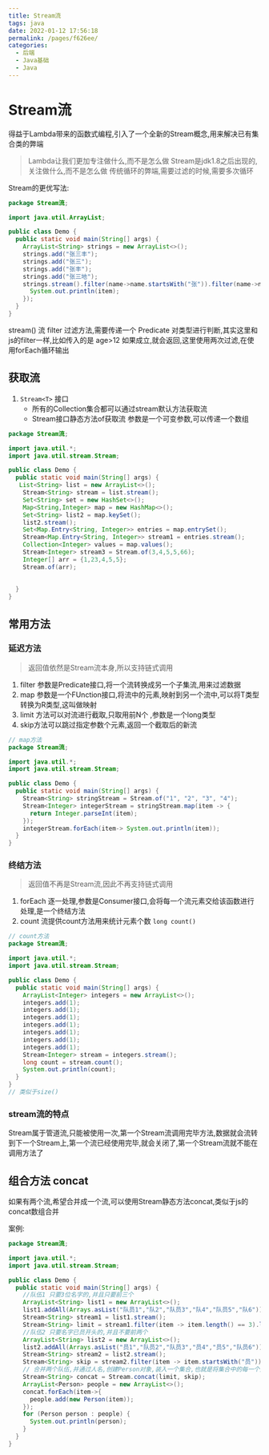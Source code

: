 ```yaml
---
title: Stream流
tags: java
date: 2022-01-12 17:56:18
permalink: /pages/f626ee/
categories: 
  - 后端
  - Java基础
  - Java
---
```


# Stream流
得益于Lambda带来的函数式编程,引入了一个全新的Stream概念,用来解决已有集合类的弊端
> Lambda让我们更加专注做什么,而不是怎么做
> Stream是jdk1.8之后出现的,关注做什么,而不是怎么做
传统循环的弊端,需要过滤的时候,需要多次循环

Stream的更优写法:
``` java
package Stream流;

import java.util.ArrayList;

public class Demo {
  public static void main(String[] args) {
    ArrayList<String> strings = new ArrayList<>();
    strings.add("张三丰");
    strings.add("张三");
    strings.add("张丰");
    strings.add("张三地");
    strings.stream().filter(name->name.startsWith("张")).filter(name->name.length()==3).forEach(item->{
      System.out.println(item);
    });
  }
}

```
stream() 流
filter 过滤方法,需要传递一个 Predicate 对类型进行判断,其实这里和js的filter一样,比如传入的是 age>12 如果成立,就会返回,这里使用两次过滤,在使用forEach循环输出

## 获取流

1. `Stream<T>` 接口 
    - 所有的Collection集合都可以通过stream默认方法获取流
    - Stream接口静态方法of获取流 参数是一个可变参数,可以传递一个数组
``` java
package Stream流;

import java.util.*;
import java.util.stream.Stream;

public class Demo {
  public static void main(String[] args) {
   List<String> list = new ArrayList<>();
    Stream<String> stream = list.stream();
    Set<String> set = new HashSet<>();
    Map<String,Integer> map = new HashMap<>();
    Set<String> list2 = map.keySet();
    list2.stream();
    Set<Map.Entry<String, Integer>> entries = map.entrySet();
    Stream<Map.Entry<String, Integer>> stream1 = entries.stream();
    Collection<Integer> values = map.values();
    Stream<Integer> stream3 = Stream.of(3,4,5,5,66);
    Integer[] arr = {1,23,4,5,5};
    Stream.of(arr);
    
    
  }
}


```

## 常用方法

### 延迟方法
> 返回值依然是Stream流本身,所以支持链式调用
1. filter 参数是Predicate接口,将一个流转换成另一个子集流,用来过滤数据
2. map 参数是一个FUnction接口,将流中的元素,映射到另一个流中,可以将T类型转换为R类型,这叫做映射
3. limit 方法可以对流进行截取,只取用前N个 ,参数是一个long类型
4. skip方法可以跳过指定参数个元素,返回一个截取后的新流
``` java 
// map方法
package Stream流;

import java.util.*;
import java.util.stream.Stream;

public class Demo {
  public static void main(String[] args) {
    Stream<String> stringStream = Stream.of("1", "2", "3", "4");
    Stream<Integer> integerStream = stringStream.map(item -> {
      return Integer.parseInt(item);
    });
    integerStream.forEach(item-> System.out.println(item));
  }
}

```
### 终结方法
> 返回值不再是Stream流,因此不再支持链式调用
1. forEach 逐一处理,参数是Consumer接口,会将每一个流元素交给该函数进行处理,是一个终结方法
2. count 流提供count方法用来统计元素个数 `long count()`
``` java
// count方法
package Stream流;

import java.util.*;
import java.util.stream.Stream;

public class Demo {
  public static void main(String[] args) {
    ArrayList<Integer> integers = new ArrayList<>();
    integers.add(1);
    integers.add(1);
    integers.add(1);
    integers.add(1);
    integers.add(1);
    integers.add(1);
    integers.add(1);
    Stream<Integer> stream = integers.stream();
    long count = stream.count();
    System.out.println(count);
  }
}
// 类似于size()

```
### stream流的特点
Stream属于管道流,只能被使用一次,第一个Stream流调用完毕方法,数据就会流转到下一个Stream上,第一个流已经使用完毕,就会关闭了,第一个Stream流就不能在调用方法了


## 组合方法 concat
如果有两个流,希望合并成一个流,可以使用Stream静态方法concat,类似于js的concat数组合并

案例:
``` java
package Stream流;

import java.util.*;
import java.util.stream.Stream;

public class Demo {
  public static void main(String[] args) {
    //队伍1 只要3位名字的,并且只要前三个
    ArrayList<String> list1 = new ArrayList<>();
    list1.addAll(Arrays.asList("队员1","队2","队员3","队4","队员5","队6"));
    Stream<String> stream1 = list1.stream();
    Stream<String> limit = stream1.filter(item -> item.length() == 3).limit(3);
    //队伍2 只要名字已员开头的,并且不要前两个
    ArrayList<String> list2 = new ArrayList<>();
    list2.addAll(Arrays.asList("员1","队员2","队员3","员4","员5","队员6"));
    Stream<String> stream2 = list2.stream();
    Stream<String> skip = stream2.filter(item -> item.startsWith("员")).skip(2);
    // 合并两个队伍,并通过人名,创建Person对象,装入一个集合,也就是将集合中的每一个元素变为一个Person对象
    Stream<String> concat = Stream.concat(limit, skip);
    ArrayList<Person> people = new ArrayList<>();
    concat.forEach(item->{
      people.add(new Person(item));
    });
    for (Person person : people) {
      System.out.println(person);
    }
  }
}


```